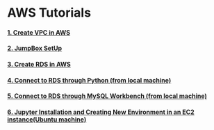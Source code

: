 # AWS Tutorials
#### [1. Create VPC in AWS](https://github.com/Jasmy118/scripturient/tree/master/1.Create%20VPC%20AWS)
#### [2. JumpBox SetUp](https://github.com/Jasmy118/scripturient/tree/master/2.JumpBox%20SetUp)
#### [3. Create RDS in AWS](https://github.com/Jasmy118/scripturient/tree/master/3.Create%20RDS%20in%20AWS)
#### [4. Connect to RDS through Python (from local machine)](https://github.com/Jasmy118/scripturient/tree/master/4.Connect%20RDS%20through%20Python)
#### [5. Connect to RDS through MySQL Workbench (from local machine)](https://github.com/Jasmy118/scripturient/tree/master/5.Connect%20RDS%20through%20MySQL%20Workbench)
#### [6. Jupyter Installation and Creating New Environment in an EC2 instance(Ubuntu machine)](https://github.com/Jasmy118/AWS_Works/tree/master/6.%20Jupyter%20Installation%20and%20Creating%20New%20Environment)

